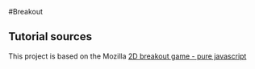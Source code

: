 #Breakout

## Tutorial sources
This project is based on the Mozilla [2D breakout game - pure javascript](https://developer.mozilla.org/fr/docs/Games/Workflows/2D_Breakout_game_pure_JavaScript/)

